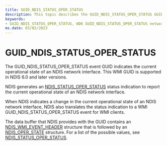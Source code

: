 ```yaml
---
title: GUID_NDIS_STATUS_OPER_STATUS
description: This topic describes the GUID_NDIS_STATUS_OPER_STATUS GUID for the NDIS WMI interface.
keywords:
- GUID_NDIS_STATUS_OPER_STATUS, WDK GUID_NDIS_STATUS_OPER_STATUS network drivers
ms.date: 03/02/2023
---
```


# GUID_NDIS_STATUS_OPER_STATUS

The GUID_NDIS_STATUS_OPER_STATUS event GUID indicates the current operational state of an NDIS network interface. This WMI GUID is supported in NDIS 6.0 and later versions.

NDIS generates an [NDIS_STATUS_OPER_STATUS](ndis-status-oper-status.md) status indication to report the current operational state of an NDIS network interface.

When NDIS indicates a change in the current operational state of an NDIS network interface, NDIS also translates the status indication to a WMI GUID_NDIS_STATUS_OPER_STATUS event for WMI clients.

The data buffer that NDIS provides with the GUID contains an [NDIS_WMI_EVENT_HEADER](/windows-hardware/drivers/ddi/ntddndis/ns-ntddndis-_ndis_wmi_event_header) structure that is followed by an [NDIS_OPER_STATE](/windows-hardware/drivers/ddi/ntddndis/ns-ntddndis-_ndis_oper_state) structure. For a list of the possible values, see [NDIS_STATUS_OPER_STATUS](ndis-status-oper-status.md).
